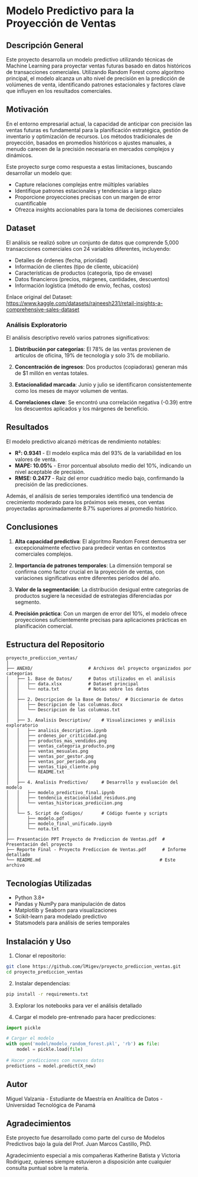 # Modelo Predictivo para la Proyección de Ventas

## Descripción General

Este proyecto desarrolla un modelo predictivo utilizando técnicas de Machine Learning para proyectar ventas futuras basado en datos históricos de transacciones comerciales. Utilizando Random Forest como algoritmo principal, el modelo alcanza un alto nivel de precisión en la predicción de volúmenes de venta, identificando patrones estacionales y factores clave que influyen en los resultados comerciales.

## Motivación

En el entorno empresarial actual, la capacidad de anticipar con precisión las ventas futuras es fundamental para la planificación estratégica, gestión de inventario y optimización de recursos. Los métodos tradicionales de proyección, basados en promedios históricos o ajustes manuales, a menudo carecen de la precisión necesaria en mercados complejos y dinámicos.

Este proyecto surge como respuesta a estas limitaciones, buscando desarrollar un modelo que:

- Capture relaciones complejas entre múltiples variables
- Identifique patrones estacionales y tendencias a largo plazo
- Proporcione proyecciones precisas con un margen de error cuantificable
- Ofrezca insights accionables para la toma de decisiones comerciales

## Dataset

El análisis se realizó sobre un conjunto de datos que comprende 5,000 transacciones comerciales con 24 variables diferentes, incluyendo:

- Detalles de órdenes (fecha, prioridad)
- Información de clientes (tipo de cliente, ubicación)
- Características de productos (categoría, tipo de envase)
- Datos financieros (precios, márgenes, cantidades, descuentos)
- Información logística (método de envío, fechas, costos)

Enlace original del Dataset:
https://www.kaggle.com/datasets/rajneesh231/retail-insights-a-comprehensive-sales-dataset

### Análisis Exploratorio

El análisis descriptivo reveló varios patrones significativos:

1. **Distribución por categorías**: El 78% de las ventas provienen de artículos de oficina, 19% de tecnología y solo 3% de mobiliario.

2. **Concentración de ingresos**: Dos productos (copiadoras) generan más de $1 millón en ventas totales.

3. **Estacionalidad marcada**: Junio y julio se identificaron consistentemente como los meses de mayor volumen de ventas.

4. **Correlaciones clave**: Se encontró una correlación negativa (-0.39) entre los descuentos aplicados y los márgenes de beneficio.

## Resultados

El modelo predictivo alcanzó métricas de rendimiento notables:

- **R²: 0.9341** - El modelo explica más del 93% de la variabilidad en los valores de venta.
- **MAPE: 10.05%** - Error porcentual absoluto medio del 10%, indicando un nivel aceptable de precisión.
- **RMSE: 0.2477** - Raíz del error cuadrático medio bajo, confirmando la precisión de las predicciones.

Además, el análisis de series temporales identificó una tendencia de crecimiento moderado para los próximos seis meses, con ventas proyectadas aproximadamente 8.7% superiores al promedio histórico.

## Conclusiones

1. **Alta capacidad predictiva**: El algoritmo Random Forest demuestra ser excepcionalmente efectivo para predecir ventas en contextos comerciales complejos.

2. **Importancia de patrones temporales**: La dimensión temporal se confirma como factor crucial en la proyección de ventas, con variaciones significativas entre diferentes períodos del año.

3. **Valor de la segmentación**: La distribución desigual entre categorías de productos sugiere la necesidad de estrategias diferenciadas por segmento.

4. **Precisión práctica**: Con un margen de error del 10%, el modelo ofrece proyecciones suficientemente precisas para aplicaciones prácticas en planificación comercial.

## Estructura del Repositorio

```
proyecto_prediccion_ventas/
│
├── ANEXO/                     # Archivos del proyecto organizados por categorías
│   ├── 1. Base de Datos/      # Datos utilizados en el análisis
│   │   ├── data.xlsx          # Dataset principal
│   │   └── nota.txt           # Notas sobre los datos
│   │
│   ├── 2. Descripcion de la Base de Datos/  # Diccionario de datos
│   │   ├── Descripcion de las columnas.docx
│   │   └── Descripcion de las columnas.txt
│   │
│   ├── 3. Analisis Descriptivo/    # Visualizaciones y análisis exploratorio
│   │   ├── analisis_descriptivo.ipynb
│   │   ├── ordenes_por_criticidad.png
│   │   ├── productos_mas_vendidos.png
│   │   ├── ventas_categoria_producto.png
│   │   ├── ventas_mesuales.png
│   │   ├── ventas_por_gestor.png
│   │   ├── ventas_por_periodo.png
│   │   ├── ventas_tipo_cliente.png
│   │   └── README.txt
│   │
│   ├── 4. Analisis Predictivo/     # Desarrollo y evaluación del modelo
│   │   ├── modelo_predictivo_final.ipynb
│   │   ├── tendencia_estacionalidad_residuos.png
│   │   └── ventas_historicas_prediccion.png
│   │
│   └── 5. Script de Codigos/       # Código fuente y scripts
│       ├── modelo.pdf
│       ├── modelo_final_unificado.ipynb
│       └── nota.txt
│
├── Presentación PPT Proyecto de Prediccion de Ventas.pdf  # Presentación del proyecto
├── Reporte Final - Proyecto Prediccion de Ventas.pdf      # Informe detallado
└── README.md                                             # Este archivo
```

## Tecnologías Utilizadas

- Python 3.8+
- Pandas y NumPy para manipulación de datos
- Matplotlib y Seaborn para visualizaciones
- Scikit-learn para modelado predictivo
- Statsmodels para análisis de series temporales

## Instalación y Uso

1. Clonar el repositorio:
```bash
git clone https://github.com/lMigev/proyecto_prediccion_ventas.git
cd proyecto_prediccion_ventas
```

2. Instalar dependencias:
```bash
pip install -r requirements.txt
```

3. Explorar los notebooks para ver el análisis detallado

4. Cargar el modelo pre-entrenado para hacer predicciones:
```python
import pickle

# Cargar el modelo
with open('model/modelo_random_forest.pkl', 'rb') as file:
    model = pickle.load(file)
    
# Hacer predicciones con nuevos datos
predictions = model.predict(X_new)
```

## Autor

Miguel Valzania - Estudiante de Maestría en Analítica de Datos - Universidad Tecnológica de Panamá

## Agradecimientos

Este proyecto fue desarrollado como parte del curso de Modelos Predictivos bajo la guía del Prof. Juan Marcos Castillo, PhD.

Agradecimiento especial a mis compañeras Katherine Batista y Victoria Rodriguez, quienes siempre estuvieron a disposición ante cualquier consulta puntual sobre la materia.
